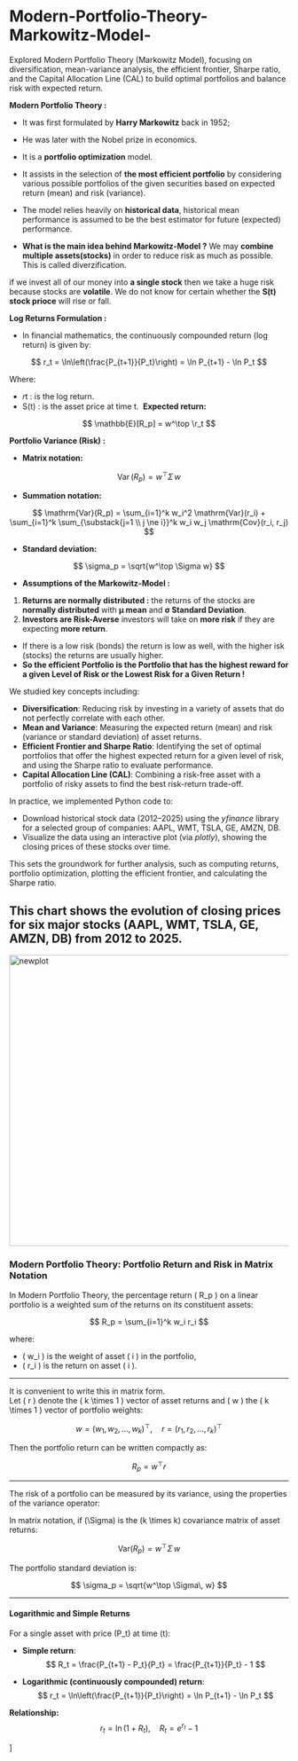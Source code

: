 # Modern-Portfolio-Theory-Markowitz-Model-
Explored Modern Portfolio Theory (Markowitz Model), focusing on diversification, mean-variance analysis, the efficient frontier, Sharpe ratio, and the Capital Allocation Line (CAL) to build optimal portfolios and balance risk with expected return.

**Modern Portfolio Theory :** 
* It was first formulated by **Harry Markowitz** back in 1952;
* He was later with the Nobel prize in economics.
* It is a **portfolio optimization** model.
* It assists in the selection of **the most efficient portfolio** by considering various possible portfolios of the given securities based on expected return (mean) and risk (variance).

* The model relies heavily on **historical data**, historical mean performance is assumed to be the best estimator for future (expected) performance.

* **What is the main idea behind Markowitz-Model ?**
  We may  **combine multiple assets(stocks)** in order to reduce risk as much as possible. This is called diverzification.

if we invest all of our money into **a single stock** then we take a huge risk because stocks are **volatile**. We do not know for certain whether the **S(t) stock prioce** will rise or fall. 

**Log Returns Formulation :**
* In financial mathematics, the continuously compounded return (log return) is given by:

$$
r_t = \ln\left(\frac{P_{t+1}}{P_t}\right) = \ln P_{t+1} - \ln P_t
$$

Where:

* 𝑟t : is the log return.
* S(t) : is the asset price at time t.
​
**Expected return:**

$$
\mathbb{E}[R_p] = w^\top \r_t
$$

**Portfolio Variance (Risk) :**

* **Matrix notation:**

$$
\operatorname{Var}(R_p) = w^\top \Sigma\, w
$$

* **Summation notation:**

$$
\mathrm{Var}(R_p) = \sum_{i=1}^k w_i^2 \mathrm{Var}(r_i) + \sum_{i=1}^k \sum_{\substack{j=1 \\ j \ne i}}^k w_i w_j \mathrm{Cov}(r_i, r_j)
$$

* **Standard deviation:**

$$
\sigma_p = \sqrt{w^\top \Sigma w}
$$

* **Assumptions of the Markowitz-Model :**
1) **Returns are normally distributed :** the returns of the stocks are **normally distributed** with **µ mean** and **σ Standard Deviation**.
2) **Investors are Risk-Averse** investors will take on **more risk** if they are expecting **more return**.

* If there is a low risk (bonds) the return is low as well, with the higher isk (stocks) the returns are usually higher.
* **So the efficient Portfolio is the Portfolio that has the highest reward for a given Level of Risk or the Lowest Risk for a Given Return !**


We studied key concepts including:

* **Diversification**: Reducing risk by investing in a variety of assets that do not perfectly correlate with each other.
* **Mean and Variance**: Measuring the expected return (mean) and risk (variance or standard deviation) of asset returns.
* **Efficient Frontier and Sharpe Ratio**: Identifying the set of optimal portfolios that offer the highest expected return for a given level of risk, and using the Sharpe ratio to evaluate performance.
* **Capital Allocation Line (CAL)**: Combining a risk-free asset with a portfolio of risky assets to find the best risk-return trade-off.

In practice, we implemented Python code to:

* Download historical stock data (2012–2025) using the *yfinance* library for a selected group of companies: AAPL, WMT, TSLA, GE, AMZN, DB.
* Visualize the data using an interactive plot (via *plotly*), showing the closing prices of these stocks over time.

This sets the groundwork for further analysis, such as computing returns, portfolio optimization, plotting the efficient frontier, and calculating the Sharpe ratio.


## This chart shows the evolution of closing prices for six major stocks (AAPL, WMT, TSLA, GE, AMZN, DB) from 2012 to 2025.
<img width="1156" height="525" alt="newplot" src="https://github.com/user-attachments/assets/82b96279-9a28-49ea-899b-547abca24a97" />






### Modern Portfolio Theory: Portfolio Return and Risk in Matrix Notation

In Modern Portfolio Theory, the percentage return \( R_p \) on a linear portfolio is a weighted sum of the returns on its constituent assets:

$$
R_p = \sum_{i=1}^k w_i r_i
$$

where:
- \( w_i \) is the weight of asset \( i \) in the portfolio,
- \( r_i \) is the return on asset \( i \).

---

It is convenient to write this in matrix form.  
Let \( r \) denote the \( k \times 1 \) vector of asset returns and \( w \) the \( k \times 1 \) vector of portfolio weights:

$$
w = (w_1, w_2, \dots, w_k)^\top, \quad r = (r_1, r_2, \dots, r_k)^\top
$$

Then the portfolio return can be written compactly as:

$$
R_p = w^\top r
$$

---

The risk of a portfolio can be measured by its variance, using the properties of the variance operator:



In matrix notation, if \(\Sigma\) is the \(k \times k\) covariance matrix of asset returns:

$$
\mathrm{Var}(R_p) = w^\top \Sigma\, w
$$

The portfolio standard deviation is:

$$
\sigma_p = \sqrt{w^\top \Sigma\, w}
$$

---

#### Logarithmic and Simple Returns

For a single asset with price \(P_t\) at time \(t\):

- **Simple return**:
$$
R_t = \frac{P_{t+1} - P_t}{P_t} = \frac{P_{t+1}}{P_t} - 1
$$

- **Logarithmic (continuously compounded) return**:
$$
r_t = \ln\left(\frac{P_{t+1}}{P_t}\right) = \ln P_{t+1} - \ln P_t
$$

**Relationship:**
$$
r_t = \ln(1 + R_t), \quad R_t = e^{r_t} - 1
$$

\]



